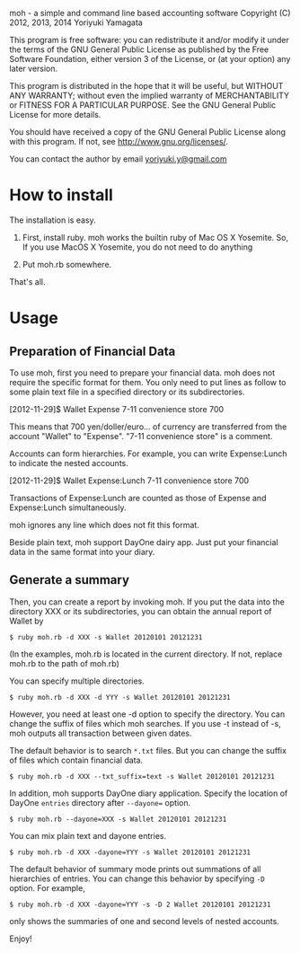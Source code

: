 moh - a simple and command line based accounting software
Copyright (C) 2012, 2013, 2014  Yoriyuki Yamagata

This program is free software: you can redistribute it and/or modify
it under the terms of the GNU General Public License as published by
the Free Software Foundation, either version 3 of the License, or
(at your option) any later version.

This program is distributed in the hope that it will be useful,
but WITHOUT ANY WARRANTY; without even the implied warranty of
MERCHANTABILITY or FITNESS FOR A PARTICULAR PURPOSE.  See the
GNU General Public License for more details.

You should have received a copy of the GNU General Public License
along with this program.  If not, see <http://www.gnu.org/licenses/>.

You can contact the author by email yoriyuki.y@gmail.com

# How to install

The installation is easy.

1. First, install ruby.  moh works the builtin ruby of Mac OS X Yosemite.  So, If you use MacOS X Yosemite, you do not need to do anything

2. Put moh.rb somewhere.  

That's all.

# Usage

## Preparation of Financial Data

To use moh, first you need to prepare your financial data.  moh does
not require the specific format for them.  You only need to put
lines as follow to some plain text file in a specified directory or
its subdirectories.

[2012-11-29]$ Wallet  Expense 7-11 convenience store 700

This means that 700 yen/doller/euro... of currency are transferred
from the account "Wallet" to "Expense".
"7-11 convenience store" is a comment.  

Accounts can form hierarchies.  For example, you can write Expense:Lunch to indicate the nested accounts.

[2012-11-29]$ Wallet  Expense:Lunch 7-11 convenience store 700

Transactions of Expense:Lunch are counted as those of Expense and Expense:Lunch simultaneously.

moh ignores any line which does not fit this format.

Beside plain text, moh support DayOne dairy app.  Just put your financial data in the same format into your diary.  

## Generate a summary

Then, you can create a report by invoking moh.  If you put the data
into the directory XXX or its subdirectories, you can obtain the
annual report of Wallet by
```shell
$ ruby moh.rb -d XXX -s Wallet 20120101 20121231
```
(In the examples, moh.rb is located in the current directory.  If not, replace moh.rb to the path of moh.rb)

You can specify multiple directories.
```shell
$ ruby moh.rb -d XXX -d YYY -s Wallet 20120101 20121231
```

However, you need at least one -d option to specify the directory.  You can change the suffix of files which moh searches.  If you use -t instead of -s, moh outputs all transaction between given dates.

The default behavior is to search `*.txt` files.  But you can change the suffix of files which contain financial data.
```shell
$ ruby moh.rb -d XXX --txt_suffix=text -s Wallet 20120101 20121231
```

In addition, moh supports DayOne diary application.  Specify the location of DayOne `entries` directory after `--dayone=` option.
```shell
$ ruby moh.rb --dayone=XXX -s Wallet 20120101 20121231
```

You can mix plain text and dayone entries.
```shell
$ ruby moh.rb -d XXX -dayone=YYY -s Wallet 20120101 20121231
```

The default behavior of summary mode prints out summations of all hierarchies of entries.  You can change this behavior by specifying `-D` option.  For example,
```shell
$ ruby moh.rb -d XXX -dayone=YYY -s -D 2 Wallet 20120101 20121231
```
only shows the summaries of one and second levels of nested accounts.

Enjoy!
